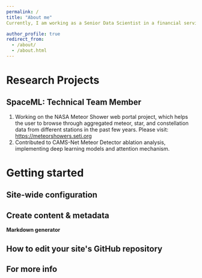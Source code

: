 ```yaml
---
permalink: /
title: "About me"
Currently, I am working as a Senior Data Scientist in a financial services company. My work is focused on developing financial prediction models for existing and prospective clients.  Prior to this, I was working as a post-doctoral fellow at the University of Houston after having completed my PhD in Computational Science at the University of Southern Mississippi. Data Science, Machine Learning, Data mining, and related techniques play a pivotal role in my research on medical image processing for diabetic retinopathy, information diffusion in social media, Goal-oriented Chabot, and Machine Unlearning.

author_profile: true
redirect_from: 
  - /about/
  - /about.html
---
```

Research Projects
======

SpaceML: Technical Team Member
------
1. Working on the NASA Meteor Shower web portal project, which helps the user to browse through aggregated meteor, star, and constellation data from different stations in the past few years.
Please visit: https://meteorshowers.seti.org
2. Contributed to CAMS-Net Meteor Detector ablation analysis, implementing deep learning models and attention mechanism.





Getting started
======


Site-wide configuration
------

Create content & metadata
------

**Markdown generator**


How to edit your site's GitHub repository
------

For more info
------
